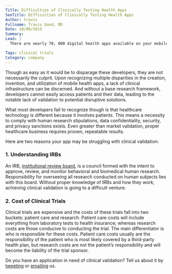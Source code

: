 ```yaml
---
Title: Difficulties of Clinically Testing Health Apps
SeoTitle: Difficulties of Clinically Testing Health Apps
Author: travis
Fullname: Travis Good, MD
Date: 10/06/2015
Summary: 
Lead: |
  There are nearly 70, 000 digital health apps available on your mobile device right now. Would it shock you to discover that there is no [clinical validation](http://www.ofnisystems.com/clinical-data-validation/) to back up most of them? Would it deter you from downloading them knowing they were created by developers exploiting the healthy lifestyle trends in America? Hopefully, like myself, your answer is yes.

Tags: clinical trials
Category: company
---
```

Though as easy as it would be to disparage these developers, they are not necessarily the culprit. Upon recognizing multiple disparities in the creation, invention, and utilization of mobile health apps, a lack of clinical infrastructure can be discerned. And without a base research framework, developers cannot easily access patients and their data, leading to the notable lack of validation to potential disruptive solutions. 

What most developers fail to recognize though is that healthcare technology is different because it involves patients. This means a necessity to comply with human research stipulations, data confidentiality, security, and privacy sanctions exists. Even greater than market validation, proper healthcare business requires proven, repeatable results. 

Here are two reasons your app may be struggling with clinical validation:

### 1. Understanding IRBs
An IRB, [institutional review board](http://www.hhs.gov/ohrp/assurances/irb/), is a council formed with the intent to approve, review, and monitor behavioral and biomedical human research. Responsibility for overseeing all research conducted on human subjects lies with this board. Without proper knowledge of IRBs and how they work, achieving clinical validation is going to a difficult venture.

### 2. Cost of Clinical Trials
Clinical trials are expensive and the costs of these trials fall into two buckets: patient care and research. Patient care costs will include everything from laboratory tests to health insurance; whereas research costs are those conducive to conducting the trial. The main differentiator is who is responsible for these costs. Patient care costs usually are the responsibility of the patient who is most likely covered by a third-party health plan, but research costs are not the patient’s responsibility and will become the liability of the trial sponsor. 

Do you have an application in need of clinical validation? Tell us about it by [tweeting](https://twitter.com/catalyzeio) or [emailing](hello@catalyze.io) us.

